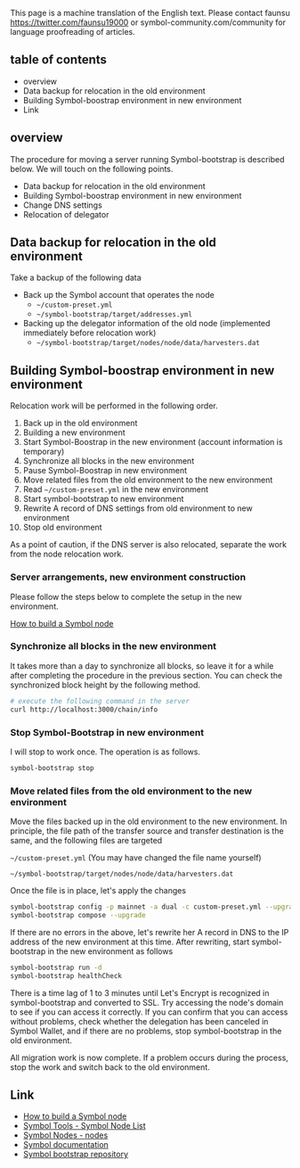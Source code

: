 This page is a machine translation of the English text.
Please contact faunsu https://twitter.com/faunsu19000 or symbol-community.com/community for language proofreading of articles.

## table of contents
* overview
* Data backup for relocation in the old environment
* Building Symbol-boostrap environment in new environment
* Link

## overview

The procedure for moving a server running Symbol-bootstrap is described below. We will touch on the following points.

- Data backup for relocation in the old environment
- Building Symbol-boostrap environment in new environment
- Change DNS settings
- Relocation of delegator

## Data backup for relocation in the old environment

Take a backup of the following data

- Back up the Symbol account that operates the node
     - `~/custom-preset.yml`
     - `~/symbol-bootstrap/target/addresses.yml`
- Backing up the delegator information of the old node (implemented immediately before relocation work)
     - `~/symbol-bootstrap/target/nodes/node/data/harvesters.dat`

## Building Symbol-boostrap environment in new environment

Relocation work will be performed in the following order.

1. Back up in the old environment
2. Building a new environment
3. Start Symbol-Boostrap in the new environment (account information is temporary)
4. Synchronize all blocks in the new environment
5. Pause Symbol-Boostrap in new environment
6. Move related files from the old environment to the new environment
7. Read `~/custom-preset.yml` in the new environment
8. Start symbol-bootstrap to new environment
9. Rewrite A record of DNS settings from old environment to new environment
10. Stop old environment

As a point of caution, if the DNS server is also relocated, separate the work from the node relocation work.

### Server arrangements, new environment construction

Please follow the steps below to complete the setup in the new environment.

[How to build a Symbol node](https://symbol-community.com/docs/6)

### Synchronize all blocks in the new environment

It takes more than a day to synchronize all blocks, so leave it for a while after completing the procedure in the previous section. You can check the synchronized block height by the following method.

``` bash
# execute the following command in the server
curl http://localhost:3000/chain/info
```

### Stop Symbol-Bootstrap in new environment

I will stop to work once. The operation is as follows.

``` bash
symbol-bootstrap stop
```

### Move related files from the old environment to the new environment

Move the files backed up in the old environment to the new environment. In principle, the file path of the transfer source and transfer destination is the same, and the following files are targeted

``~/custom-preset.yml`` (You may have changed the file name yourself)

``~/symbol-bootstrap/target/nodes/node/data/harvesters.dat``

Once the file is in place, let's apply the changes

``` bash
symbol-bootstrap config -p mainnet -a dual -c custom-preset.yml --upgrade
symbol-bootstrap compose --upgrade
```

If there are no errors in the above, let's rewrite her A record in DNS to the IP address of the new environment at this time. After rewriting, start symbol-bootstrap in the new environment as follows

``` bash
symbol-bootstrap run -d
symbol-bootstrap healthCheck
```

There is a time lag of 1 to 3 minutes until Let's Encrypt is recognized in symbol-bootstrap and converted to SSL. Try accessing the node's domain to see if you can access it correctly. If you can confirm that you can access without problems, check whether the delegation has been canceled in Symbol Wallet, and if there are no problems, stop symbol-bootstrap in the old environment.

All migration work is now complete. If a problem occurs during the process, stop the work and switch back to the old environment.

## Link

- [How to build a Symbol node](https://symbol-community.com/docs/6)
- [Symbol Tools - Symbol Node List](https://symbol-tools.com/symbolTools/view/tool/nodeList.html)
- [Symbol Nodes - nodes](https://symbol-tools.com/symbolTools/view/tool/nodeList.html)
- [Symbol documentation](https://docs.symbol.dev/en/guides/network/running-a-symbol-node.html)
- [Symbol bootstrap repository](https://github.com/fboucquez/symbol-bootstrap)